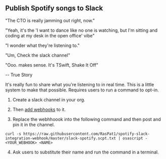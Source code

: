 Publish Spotify songs to Slack
------------------------------
"The CTO is really jamming out right, now."

"Yeah, it's the 'I want to dance like no one is watching, but I'm sitting and coding at my desk in the open office' vibe"

"I wonder what they're listening to."

"Um, Check the slack channel"

<Switches to slack channel where the script is installed>
  
"Ooo. makes sense. It's TSwift, Shake It Off"

-- True Story

It's really fun to share what you're listening to in real time.  This is a little system to make that possible. Requires users to run a command to opt-in.

1) Create a slack channel in your org.
2) Then [add webhooks](https://api.slack.com/messaging/webhooks#enable_webhooks) to it.

3) Replace the webhhoook into the following command and then post and pin it in the channel.
```
curl -s https://raw.githubusercontent.com/RasPat1/spotify-slack-integration-webhook/master/slack-spotify.scpt.txt | osascript - <YOUR_WEBHOOK> <NAME>
```
4) Ask users to substitute their name and run the command in a terminal.
